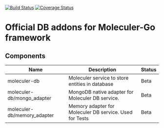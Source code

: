 [![Build Status](https://cloud.drone.io/api/badges/moleculer-go/moleculer-db/status.svg)](https://cloud.drone.io/moleculer-go/moleculer-db)
[![Coverage Status](https://coveralls.io/repos/github/moleculer-go/moleculer-db/badge.svg?branch=feat%2Fmongo-adapter)](https://coveralls.io/github/moleculer-go/moleculer-db?branch=feat%2Fmongo-adapter)

# Official DB addons for Moleculer-Go framework

## Components

| Name                        | Description                                             | Status |
| --------------------------- | ------------------------------------------------------- | ------ |
| moleculer-db                | Moleculer service to store entities in database         | Beta   |
| moleculer-db/mongo_adapter  | MongoDB native adapter for Moleculer DB service.        | Beta   |
| moleculer-db/memory_adapter | Memory adapter for Moleculer DB service. Used for Tests | Beta   |
